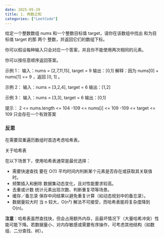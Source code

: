 ```yaml
---
date: 2025-05-29
title: 1. 两数之和
categories: ["LeetCode"]
---
```


给定一个整数数组 nums 和一个整数目标值 target，请你在该数组中找出 和为目标值 target  的那 两个 整数，并返回它们的数组下标。

你可以假设每种输入只会对应一个答案，并且你不能使用两次相同的元素。

你可以按任意顺序返回答案。

示例 1：
输入：nums = [2,7,11,15], target = 9
输出：[0,1]
解释：因为 nums[0] + nums[1] == 9 ，返回 [0, 1] 。

示例 2：
输入：nums = [3,2,4], target = 6
输出：[1,2]

示例 3：
输入：nums = [3,3], target = 6
输出：[0,1]

提示：
2 <= nums.length <= 104
-109 <= nums[i] <= 109
-109 <= target <= 109
只会存在一个有效答案

### 反思

在需要双重遍历数组时首选考虑哈希表。

关于哈希表

在以下场景下，使用哈希表通常是最优选择：

- 需要快速查找
要在 O(1) 平均时间内判断某个元素是否存在或获取其关联值时。
- 频繁插入和删除
数据集动态变化，且对性能要求较高。
- 去重或计数
统计元素出现次数、判断重复项等场景。
- 缓存／备忘录
保存中间结果以避免重复计算（如动态规划中的备忘录）。
- 数据量较大时
当 n 较大，O(n²) 解法不可接受，而哈希表能将复杂度降到 O(n)。

**注意**：哈希表虽然查找快，但会占用额外内存，且最坏情况下（大量哈希冲突）性能可能下降。若数据量小、对内存敏感或需要有序操作，可考虑其他结构（如数组、二分查找、树）。
